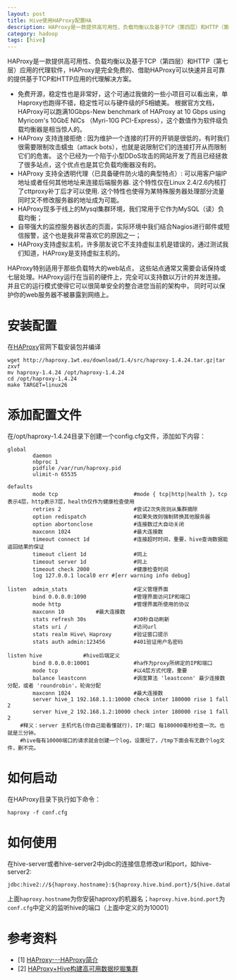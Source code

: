 ```yaml
---
layout: post
title: Hive使用HAProxy配置HA
description: HAProxy是一款提供高可用性、负载均衡以及基于TCP（第四层）和HTTP（第七层）应用的代理软件，HAProxy是完全免费的、借助HAProxy可以快速并且可靠的提供基于TCP和HTTP应用的代理解决方案。
category: hadoop
tags: [hive]
---
```


HAProxy是一款提供高可用性、负载均衡以及基于TCP（第四层）和HTTP（第七层）应用的代理软件，HAProxy是完全免费的、借助HAProxy可以快速并且可靠的提供基于TCP和HTTP应用的代理解决方案。

- 免费开源，稳定性也是非常好，这个可通过我做的一些小项目可以看出来，单Haproxy也跑得不错，稳定性可以与硬件级的F5相媲美。
根据官方文档，HAProxy可以跑满10Gbps-New benchmark of HAProxy at 10 Gbps using Myricom's 10GbE NICs （Myri-10G PCI-Express），这个数值作为软件级负载均衡器是相当惊人的。
- HAProxy 支持连接拒绝 : 因为维护一个连接的打开的开销是很低的，有时我们很需要限制攻击蠕虫（attack bots），也就是说限制它们的连接打开从而限制它们的危害。 这个已经为一个陷于小型DDoS攻击的网站开发了而且已经拯救了很多站点，这个优点也是其它负载均衡器没有的。
- HAProxy 支持全透明代理（已具备硬件防火墙的典型特点）: 可以用客户端IP地址或者任何其他地址来连接后端服务器. 这个特性仅在Linux 2.4/2.6内核打了cttproxy补丁后才可以使用. 这个特性也使得为某特殊服务器处理部分流量同时又不修改服务器的地址成为可能。
- HAProxy现多于线上的Mysql集群环境，我们常用于它作为MySQL（读）负载均衡；
- 自带强大的监控服务器状态的页面，实际环境中我们结合Nagios进行邮件或短信报警，这个也是我非常喜欢它的原因之一；
- HAProxy支持虚拟主机，许多朋友说它不支持虚拟主机是错误的，通过测试我们知道，HAProxy是支持虚拟主机的。

HAProxy特别适用于那些负载特大的web站点， 这些站点通常又需要会话保持或七层处理。HAProxy运行在当前的硬件上，完全可以支持数以万计的并发连接。并且它的运行模式使得它可以很简单安全的整合进您当前的架构中， 同时可以保护你的web服务器不被暴露到网络上。


# 安装配置

在[HAProxy](http://haproxy.1wt.eu/)官网下载安装包并编译

```
wget http://haproxy.1wt.eu/download/1.4/src/haproxy-1.4.24.tar.gz|tar zxvf
mv haproxy-1.4.24 /opt/haproxy-1.4.24
cd /opt/haproxy-1.4.24
make TARGET=linux26
```

# 添加配置文件

在/opt/haproxy-1.4.24目录下创建一个config.cfg文件，添加如下内容：

```
global
        daemon
        nbproc 1
        pidfile /var/run/haproxy.pid
        ulimit-n 65535

defaults
        mode tcp                        #mode { tcp|http|health }，tcp 表示4层，http表示7层，health仅作为健康检查使用
        retries 2                       #尝试2次失败则从集群摘除
        option redispatch               #如果失效则强制转换其他服务器
        option abortonclose          	#连接数过大自动关闭
        maxconn 1024                  	#最大连接数
        timeout connect 1d           	#连接超时时间，重要，hive查询数据能返回结果的保证
        timeout client 1d               #同上
        timeout server 1d              	#同上
        timeout check 2000           	#健康检查时间
        log 127.0.0.1 local0 err #[err warning info debug]

listen  admin_stats                     #定义管理界面
        bind 0.0.0.0:1090               #管理界面访问IP和端口
        mode http                       #管理界面所使用的协议
        maxconn 10			#最大连接数
        stats refresh 30s               #30秒自动刷新
        stats uri /                     #访问url
        stats realm Hive\ Haproxy    	#验证窗口提示
        stats auth admin:123456     	#401验证用户名密码

listen hive				#hive后端定义
        bind 0.0.0.0:10001              #ha作为proxy所绑定的IP和端口
        mode tcp                        #以4层方式代理，重要
        balance leastconn               #调度算法 'leastconn' 最少连接数分配，或者 'roundrobin'，轮询分配
        maxconn 1024                    #最大连接数
        server hive_1 192.168.1.1:10000 check inter 180000 rise 1 fall 2
        server hive_2 192.168.1.2:10000 check inter 180000 rise 1 fall 2
	#释义：server 主机代名(你自己能看懂就行)，IP:端口 每180000毫秒检查一次。也就是三分钟。
	#hive每有10000端口的请求就会创建一个log，设置短了，/tmp下面会有无数个log文件，删不完。
```

# 如何启动

在HAProxy目录下执行如下命令：

```
haproxy -f conf.cfg
```

# 如何使用

在hive-server或者hive-server2中jdbc的连接信息修改url和port，如hive-server2:

```
jdbc:hive2://${haproxy.hostname}:${haproxy.hive.bind.port}/${hive.database}
```

上面`haproxy.hostname`为你安装haproxy的机器名；`haproxy.hive.bind.port`为`conf.cfg`中定义的监听hive的端口（上面中定义的为10001）

# 参考资料

- [1] [HAProxy---HAProxy简介](http://blog.csdn.net/xiyf2046/article/details/11686873)
- [2] [HAProxy+Hive构建高可用数据挖掘集群](http://slaytanic.blog.51cto.com/2057708/803626)




